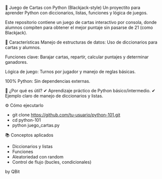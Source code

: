 🎲 Juego de Cartas con Python (Blackjack-style)
Un proyectito para aprender Python con diccionarios, listas, funciones y lógica de juegos.

Este repositorio contiene un juego de cartas interactivo por consola, donde alumnos compiten para obtener el mejor puntaje sin pasarse de 21 (como Blackjack).

🚀 Características
Manejo de estructuras de datos: Uso de diccionarios para cartas y alumnos.

Funciones clave: Barajar cartas, repartir, calcular puntajes y determinar ganadores.

Lógica de juego: Turnos por jugador y manejo de reglas básicas.

100% Python: Sin dependencias externas.

📌 ¿Por qué es útil?
✔ Aprendizaje práctico de Python básico/intermedio.
✔ Ejemplo claro de manejo de diccionarios y listas.

⚙️ Cómo ejecutarlo

- git clone https://github.com/tu-usuario/python-101.git
- cd python-101
- python juego_cartas.py

📚 Conceptos aplicados
- Diccionarios y listas
- Funciones
- Aleatoriedad con random
- Control de flujo (bucles, condicionales)




by QBit

